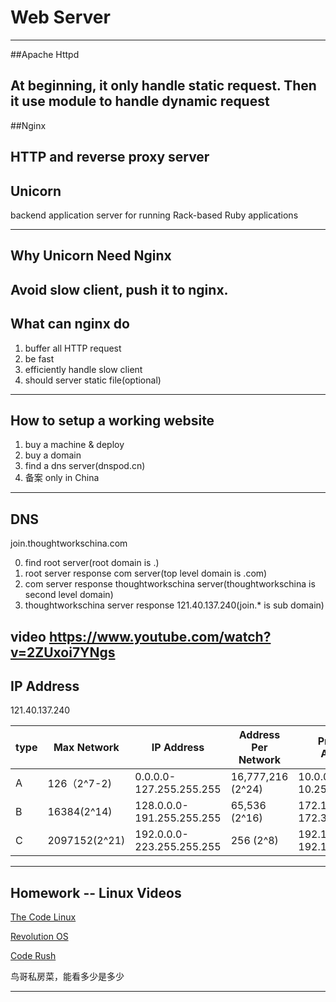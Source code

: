 # Web Server

---
##Apache Httpd

At beginning, it only handle static request. Then it use module to handle dynamic request
---
##Nginx

HTTP and reverse proxy server
---
## Unicorn
backend application server for running Rack-based Ruby applications

---
## Why Unicorn Need Nginx

Avoid slow client, push it to nginx.
---
## What can nginx do

1. buffer all HTTP request
2. be fast
3. efficiently handle slow client
4. should server static file(optional)

---
## How to setup a working website
1. buy a machine & deploy
2. buy a domain
3. find a dns server(dnspod.cn)
4. 备案 only in China
---
## DNS
join.thoughtworkschina.com

0. find root server(root domain is .)
1. root server response com server(top level domain is .com)
2. com server response thoughtworkschina server(thoughtworkschina is second level domain)
3. thoughtworkschina server response 121.40.137.240(join.* is sub domain)

video https://www.youtube.com/watch?v=2ZUxoi7YNgs
---
## IP Address

121.40.137.240

| type | Max Network   | IP Address                | Address Per Network | Private IP Address          |
|------|---------------|---------------------------|---------------------|-----------------------------|
| A    | 126（2^7-2)   | 0.0.0.0-127.255.255.255   | 16,777,216 (2^24)   | 10.0.0.0-10.255.255.255     |
| B    | 16384(2^14)   | 128.0.0.0-191.255.255.255 | 65,536 (2^16)       | 172.16.0.0-172.31.255.255   |
| C    | 2097152(2^21) | 192.0.0.0-223.255.255.255 | 256 (2^8)           | 192.168.0.0-192.168.255.255 |

---
## Homework -- Linux Videos

[The Code Linux](http://v.youku.com/v_show/id_XMTI3MDQ1NjM2.html)

[Revolution OS](http://v.youku.com/v_show/id_XNjQ0ODk2Nzgw.html)

[Code Rush](http://v.youku.com/v_show/id_XNjA2NDI2MTUy.html)

鸟哥私房菜，能看多少是多少

---
